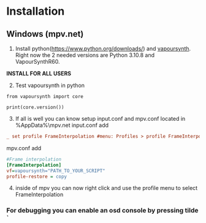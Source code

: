 # Installation 
## Windows (mpv.net)

1. Install python(https://www.python.org/downloads/) and [vapoursynth](http://www.vapoursynth.com/doc/installation.html). Right now the 2 needed versions are Python 3.10.8 and VapourSynthR60. 

**INSTALL FOR ALL USERS**

2. Test vapoursynth in python

```
from vapoursynth import core

print(core.version())
```

3. If all is well you can know setup input.conf and mpv.conf located in %AppData%\mpv.net
input.conf add
```ini
_ set profile FrameInterpolation #menu: Profiles > profile FrameInterpolation
```
mpv.conf add 
```ini
#Frame interpolation
[FrameInterpolation]
vf=vapoursynth="PATH_TO_YOUR_SCRIPT"
profile-restore = copy
```

4. inside of mpv you can now right click and use the profile menu to select FrameInterpolation

### For debugging you can enable an osd console by pressing tilde `
